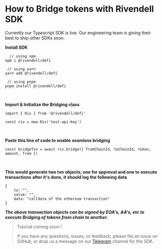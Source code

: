 # How to Bridge tokens with Rivendell SDK



Currently our Typescript SDK is live. Our engineering team is giving their best to ship other SDKs soon.
<br/>

**Install SDK**

```
  // using npm
npm i @rivendell/defi

 // using yarn
yarn add @rivendell/defi

 // using pnpm
pnpm install @rivendell/defi
```
<br/>

**Import & Initialize the Bridging class**

```
import { Riv } from '@rivendell/defi'

const riv = new Riv('test-api-key')
```
<br/>

**Paste this line of code to enable seamless bridging**

```
const bridgeTxn = await riv.bridge({ fromChainId, toChainId, token, amount, from })

```
<br/>

**This would generate two txn objects; one for approval and one to execute transactions**
**after it's done, it should log the following data**

```
{
    to: "",
    value: "",
    data: "calldata of the ethereum transaction"
}

```

***The above transaction objects can be signed by EOA's, AA's, etc to execute Bridging of tokens from chain to another.***

> Tutorial coming soon !
>
> If you have any questions, issues, or feedback, please file an issue on GitHub, or drop us a message on our [Telegram](https://t.me/+_T7LjgVsmoI1ZDQ1) channel for the SDK.